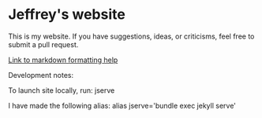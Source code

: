 # Jeffrey's website

This is my website. If you have suggestions, ideas, or criticisms, feel free to submit a pull request.

[Link to markdown formatting help](https://medium.com/@landfish/letting-go-without-giving-up-75833dccb993)


Development notes:

To launch site locally, run:
jserve

I have made the following alias:
alias jserve='bundle exec jekyll serve'

